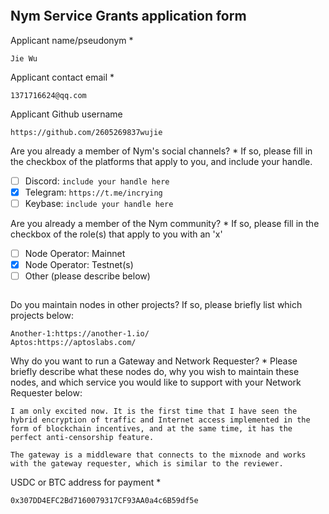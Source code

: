 ```

```

Nym Service Grants application form 
------------------------------------

Applicant name/pseudonym *

```
Jie Wu
```

Applicant contact email *

```
1371716624@qq.com
```

Applicant Github username

```
https://github.com/2605269837wujie
```

Are you already a member of Nym's social channels? * 
If so, please fill in the checkbox of the platforms that apply to you, and include your handle. 

- [ ] Discord: `include your handle here`
- [x] Telegram: `https://t.me/incrying`
- [ ] Keybase: `include your handle here`

Are you already a member of the Nym community? * 
If so, please fill in the checkbox of the role(s) that apply to you with an 'x' 

- [ ] Node Operator: Mainnet 
- [x] Node Operator: Testnet(s)
- [ ] Other (please describe below)

```

```

Do you maintain nodes in other projects? 
If so, please briefly list which projects below: 

```
Another-1:https://another-1.io/
Aptos:https://aptoslabs.com/
```

Why do you want to run a Gateway and Network Requester? * 
Please briefly describe what these nodes do, why you wish to maintain these nodes, and which service you would like to support with your Network Requester below: 

```
I am only excited now. It is the first time that I have seen the hybrid encryption of traffic and Internet access implemented in the form of blockchain incentives, and at the same time, it has the perfect anti-censorship feature.

The gateway is a middleware that connects to the mixnode and works with the gateway requester, which is similar to the reviewer.
```

USDC or BTC address for payment * 

```
0x307DD4EFC2Bd7160079317CF93AA0a4c6B59df5e
```
